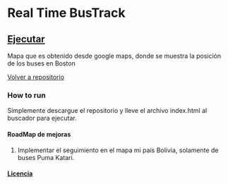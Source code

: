 # Real Time BusTrack
## <a href="https://rolandovaldir.github.io/Portfolio_BusTrack/">Ejecutar</a>
Mapa que es obtenido desde google maps, donde se muestra la posición de los buses en Boston</p>
<a href="https://github.com/rolandovaldir/rolandovaldir.github.io">Volver a repositorio</a>
### How to run
Simplemente descargue el repositorio y lleve el archivo index.html al buscador para ejecutar.
#### RoadMap de mejoras
1. Implementar el seguimiento en el mapa mi país Bolivia, solamente de buses Puma Katari.
#### <a href="https://github.com/rolandovaldir/Portfolio_BusTrack/blob/main/LICENSE"> Licencia </a>
